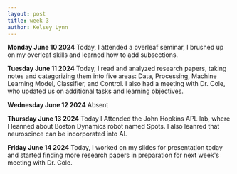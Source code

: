 ```yaml
---
layout: post
title: week 3
author: Kelsey Lynn
---
```

**Monday June 10 2024**
Today, I attended a overleaf seminar, I brushed up on my overleaf skills and learned how to add subsections. 

**Tuesday June 11 2024**
Today, I read and analyzed research papers, taking notes and categorizing them into five areas: Data, Processing, Machine Learning Model, Classifier, and Control. I also  had a meeting with Dr. Cole, who updated us on additional tasks and learning objectives.

**Wednesday June 12 2024**
Absent 

**Thursday June 13 2024**
Today I Attended the John Hopkins APL lab, where I leanned about Boston Dynamics robot named Spots. I also leanred that neuroscince can be incorporated into AI.

**Friday June 14 2024**
Today, I worked on my slides for presentation today and started finding more research papers in preparation for next week's meeting with Dr. Cole.

